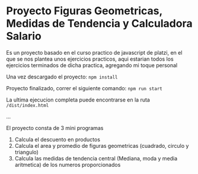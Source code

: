 # Proyecto Figuras Geometricas, Medidas de Tendencia y Calculadora Salario

Es un proyecto basado en el curso practico de javascript de platzi, en el que se nos plantea unos ejercicios practicos, aqui estarian todos los ejercicios terminados de dicha practica, agregando mi toque personal

Una vez descargado el proyecto:
`npm install`

Proyecto finalizado, correr el siguiente comando:
`npm run start`

La ultima ejecucion completa puede encontrarse en la ruta
`/dist/index.html`

...

El proyecto consta de 3 mini programas

1. Calcula el descuento en productos
2. Calcula el area y promedio de figuras geometricas (cuadrado, circulo y triangulo)
3. Calcula las medidas de tendencia central (Mediana, moda y media aritmetica) de los numeros proporcionados
